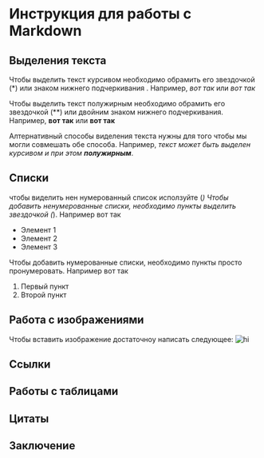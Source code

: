 # Инструкция для работы с Markdown

## Выделения текста

Чтобы выделить текст курсивом необходимо обрамить его звездочкой (*) или знаком нижнего подчеркивания . Например, *вот так* или _вот так_

Чтобы выделить текст полужирным необходимо обрамить его звездочкой (**) или двойним знаком нижнего подчеркивания. Например, **вот так** или __вот так__

Алтернативный способы виделения текста нужны для того чтобы мы могли совмешать обе способа. Например, _текст может быть выделен курсивом и при этом **полужирным**_.

## Списки
чтобы виделить нен нумерованный список исползуйте (*)
Чтобы добавить ненумерованные списки, необходимо пункты выделить звездочкой (*). Например вот так
* Элемент 1
* Элемент 2
* Элемент 3

Чтобы добавить нумерованные списки, необходимо пункты просто пронумеровать. Например вот так
1. Первый пункт
2. Второй пункт

## Работа с изображениями

Чтобы вставить изображение достаточноу написать следующее:
![hi](ava-mult-vk-7.jpg)

## Ссылки

## Работы с таблицами 

## Цитаты

## Заключение